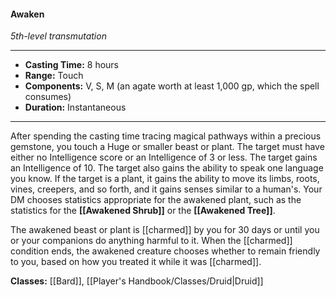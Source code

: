 #### Awaken
*5th-level transmutation*
___
- **Casting Time:** 8 hours
- **Range:** Touch
- **Components:** V, S, M (an agate worth at least 1,000 gp, which the spell consumes)
- **Duration:** Instantaneous
---
After spending the casting time tracing magical pathways within a precious gemstone, you touch a Huge or smaller beast or plant. The target must have either no Intelligence score or an Intelligence of 3 or less. The target gains an Intelligence of 10. The target also gains the ability to speak one language you know. If the target is a plant, it gains the ability to move its limbs, roots, vines, creepers, and so forth, and it gains senses similar to a human's. Your DM chooses statistics appropriate for the awakened plant, such as the statistics for the **[[Awakened Shrub]]** or the **[[Awakened Tree]]**.

The awakened beast or plant is [[charmed]] by you for 30 days or until you or your companions do anything harmful to it. When the [[charmed]] condition ends, the awakened creature chooses whether to remain friendly to you, based on how you treated it while it was [[charmed]].

**Classes:** [[Bard]], [[Player's Handbook/Classes/Druid|Druid]]